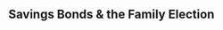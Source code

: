 <!-- 
started: 2024-03-21 
--> 

## Savings Bonds & the Family Election 

<!-- 
NYSB T&E Community 2024-03-20  
https://communities.nysba.org/discussion/family-exemption-and-savings-bonds

From Emily Joseph: 

> Sent: 03-18-2024 04:51 PM  
> From: Emily Joseph  
> Subject: Family Exemption and Savings Bonds?  
>  
> Colleagues, 
> 
> Has anyone successfully claimed/cased savings bonds under the Family Exemption?  Individual is a surviving spouse who stumbled across a few thousand dollars in bonds.  
> 
> Many thanks! 
> 
> Emily Joseph  
> emily@yanafeldmanlaw.com  
> 929-733-7163

My response: 

> Emily,
> 
> I haven't successfully claimed savings bonds under the family exemption, but I see the issue.  
> 
> Eileen Schwab has an excellent article on savings bonds:  
> https://nysba.org/NYSBA/Publications/Section Publications/Trusts and Estates/PastIssues2000present/Summer2000Vol33No2/Summer2000Vol33No2Assets/TENewsSummer00.pdf
> 
> The problem is the SCOTUS decision in *Free v. Bland* and the fact that EPTL 13-3.1 (Rights of payees in non-transferrable United States savings) provides an override (albeit a tenuous one) only for EPTL 5-1.1-A (right of election), not EPTL 5-3.1 (family exemption). 
> 
> Best, 
> 
> Hani


--> 
